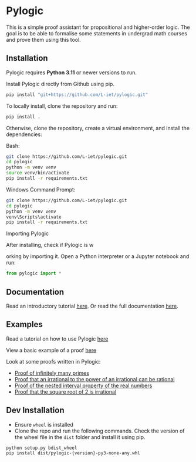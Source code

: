 # Pylogic

This is a simple proof assistant for propositional and higher-order logic. The goal is to be able to formalise some statements in undergrad math courses and prove them using this tool.

## Installation

Pylogic requires **Python 3.11** or newer versions to run.

Install Pylogic directly from Github using pip.

```bash
pip install "git+https://github.com/L-iet/pylogic.git"
```

To locally install, clone the repository and run:

```bash
pip install .
```

Otherwise, clone the repository, create a virtual environment, and install the dependencies:

Bash:
```bash
git clone https://github.com/L-iet/pylogic.git
cd pylogic
python -m venv venv
source venv/bin/activate
pip install -r requirements.txt
```

Windows Command Prompt:

```bash
git clone https://github.com/L-iet/pylogic.git
cd pylogic
python -m venv venv
venv\Scripts\activate
pip install -r requirements.txt
```

Importing Pylogic

After installing, check if Pylogic is w

orking by importing it. Open a Python interpreter or a Jupyter notebook and run:

```python
from pylogic import *
```

## Documentation

Read an introductory tutorial [here](docs/Introduction.ipynb). Or read the full documentation [here](https://l-iet.github.io/pylogic/index.html).

## Examples

Read a tutorial on how to use Pylogic [here](Tutorial%20Demo.ipynb)

View a basic example of a proof [here](Basic%20Examples.ipynb)

Look at some proofs written in Pylogic:

- [Proof of infinitely many primes](infinite_primes.ipynb)
- [Proof that an irrational to the power of an irrational can be rational](irr_to_power_irr.ipynb)
- [Proof of the nested interval property of the real numbers](nested_interval.ipynb)
- [Proof that the square root of 2 is irrational](root_2_is_irrational_1.ipynb)


## Dev Installation

- Ensure `wheel` is installed
- Clone the repo and run the following commands. Check the version of the wheel file in the `dist` folder and install it using pip.

```bash
python setup.py bdist_wheel
pip install dist/pylogic-{version}-py3-none-any.whl
```

